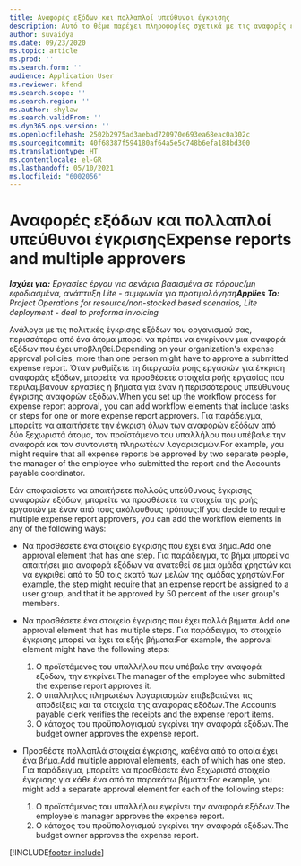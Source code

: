 ```yaml
---
title: Αναφορές εξόδων και πολλαπλοί υπεύθυνοι έγκρισης
description: Αυτό το θέμα παρέχει πληροφορίες σχετικά με τις αναφορές εξόδων που απαιτούν έγκριση από περισσότερα από ένα άτομα.
author: suvaidya
ms.date: 09/23/2020
ms.topic: article
ms.prod: ''
ms.search.form: ''
audience: Application User
ms.reviewer: kfend
ms.search.scope: ''
ms.search.region: ''
ms.author: shylaw
ms.search.validFrom: ''
ms.dyn365.ops.version: ''
ms.openlocfilehash: 2502b2975ad3aebad720970e693ea68eac0a302c
ms.sourcegitcommit: 40f68387f594180af64a5e5c748b6efa188bd300
ms.translationtype: HT
ms.contentlocale: el-GR
ms.lasthandoff: 05/10/2021
ms.locfileid: "6002056"
---
```

# <a name="expense-reports-and-multiple-approvers"></a><span data-ttu-id="3bc6b-103">Αναφορές εξόδων και πολλαπλοί υπεύθυνοι έγκρισης</span><span class="sxs-lookup"><span data-stu-id="3bc6b-103">Expense reports and multiple approvers</span></span>

<span data-ttu-id="3bc6b-104">_**Ισχύει για:** Εργασίες έργου για σενάρια βασισμένα σε πόρους/μη εφοδιασμένα, ανάπτυξη Lite - συμφωνία για προτιμολόγηση_</span><span class="sxs-lookup"><span data-stu-id="3bc6b-104">_**Applies To:** Project Operations for resource/non-stocked based scenarios, Lite deployment - deal to proforma invoicing_</span></span>

<span data-ttu-id="3bc6b-105">Ανάλογα με τις πολιτικές έγκρισης εξόδων του οργανισμού σας, περισσότερα από ένα άτομα μπορεί να πρέπει να εγκρίνουν μια αναφορά εξόδων που έχει υποβληθεί.</span><span class="sxs-lookup"><span data-stu-id="3bc6b-105">Depending on your organization's expense approval policies, more than one person might have to approve a submitted expense report.</span></span> <span data-ttu-id="3bc6b-106">Όταν ρυθμίζετε τη διεργασία ροής εργασιών για έγκριση αναφοράς εξόδων, μπορείτε να προσθέσετε στοιχεία ροής εργασίας που περιλαμβάνουν εργασίες ή βήματα για έναν ή περισσότερους υπεύθυνους έγκρισης αναφορών εξόδων.</span><span class="sxs-lookup"><span data-stu-id="3bc6b-106">When you set up the workflow process for expense report approval, you can add workflow elements that include tasks or steps for one or more expense report approvers.</span></span> <span data-ttu-id="3bc6b-107">Για παράδειγμα, μπορείτε να απαιτήσετε την έγκριση όλων των αναφορών εξόδων από δύο ξεχωριστά άτομα, τον προϊστάμενο του υπαλλήλου που υπέβαλε την αναφορά και τον συντονιστή πληρωτέων λογαριασμών.</span><span class="sxs-lookup"><span data-stu-id="3bc6b-107">For example, you might require that all expense reports be approved by two separate people, the manager of the employee who submitted the report and the Accounts payable coordinator.</span></span>

<span data-ttu-id="3bc6b-108">Εάν αποφασίσετε να απαιτήσετε πολλούς υπεύθυνους έγκρισης αναφορών εξόδων, μπορείτε να προσθέσετε τα στοιχεία της ροής εργασιών με έναν από τους ακόλουθους τρόπους:</span><span class="sxs-lookup"><span data-stu-id="3bc6b-108">If you decide to require multiple expense report approvers, you can add the workflow elements in any of the following ways:</span></span>

- <span data-ttu-id="3bc6b-109">Να προσθέσετε ένα στοιχείο έγκρισης που έχει ένα βήμα.</span><span class="sxs-lookup"><span data-stu-id="3bc6b-109">Add one approval element that has one step.</span></span> <span data-ttu-id="3bc6b-110">Για παράδειγμα, το βήμα μπορεί να απαιτήσει μια αναφορά εξόδων να ανατεθεί σε μια ομάδα χρηστών και να εγκριθεί από το 50 τοις εκατό των μελών της ομάδας χρηστών.</span><span class="sxs-lookup"><span data-stu-id="3bc6b-110">For example, the step might require that an expense report be assigned to a user group, and that it be approved by 50 percent of the user group's members.</span></span>
- <span data-ttu-id="3bc6b-111">Να προσθέσετε ένα στοιχείο έγκρισης που έχει πολλά βήματα.</span><span class="sxs-lookup"><span data-stu-id="3bc6b-111">Add one approval element that has multiple steps.</span></span> <span data-ttu-id="3bc6b-112">Για παράδειγμα, το στοιχείο έγκρισης μπορεί να έχει τα εξής βήματα:</span><span class="sxs-lookup"><span data-stu-id="3bc6b-112">For example, the approval element might have the following steps:</span></span>

    1. <span data-ttu-id="3bc6b-113">Ο προϊστάμενος του υπαλλήλου που υπέβαλε την αναφορά εξόδων, την εγκρίνει.</span><span class="sxs-lookup"><span data-stu-id="3bc6b-113">The manager of the employee who submitted the expense report approves it.</span></span>
    2. <span data-ttu-id="3bc6b-114">Ο υπάλληλος πληρωτέων λογαριασμών επιβεβαιώνει τις αποδείξεις και τα στοιχεία της αναφοράς εξόδων.</span><span class="sxs-lookup"><span data-stu-id="3bc6b-114">The Accounts payable clerk verifies the receipts and the expense report items.</span></span>
    3. <span data-ttu-id="3bc6b-115">Ο κάτοχος του προϋπολογισμού εγκρίνει την αναφορά εξόδων.</span><span class="sxs-lookup"><span data-stu-id="3bc6b-115">The budget owner approves the expense report.</span></span>

- <span data-ttu-id="3bc6b-116">Προσθέστε πολλαπλά στοιχεία έγκρισης, καθένα από τα οποία έχει ένα βήμα.</span><span class="sxs-lookup"><span data-stu-id="3bc6b-116">Add multiple approval elements, each of which has one step.</span></span> <span data-ttu-id="3bc6b-117">Για παράδειγμα, μπορείτε να προσθέσετε ένα ξεχωριστό στοιχείο έγκρισης για κάθε ένα από τα παρακάτω βήματα:</span><span class="sxs-lookup"><span data-stu-id="3bc6b-117">For example, you might add a separate approval element for each of the following steps:</span></span>

    1. <span data-ttu-id="3bc6b-118">Ο προϊστάμενος του υπαλλήλου εγκρίνει την αναφορά εξόδων.</span><span class="sxs-lookup"><span data-stu-id="3bc6b-118">The employee's manager approves the expense report.</span></span>
    2. <span data-ttu-id="3bc6b-119">Ο κάτοχος του προϋπολογισμού εγκρίνει την αναφορά εξόδων.</span><span class="sxs-lookup"><span data-stu-id="3bc6b-119">The budget owner approves the expense report.</span></span>


[!INCLUDE[footer-include](../includes/footer-banner.md)]